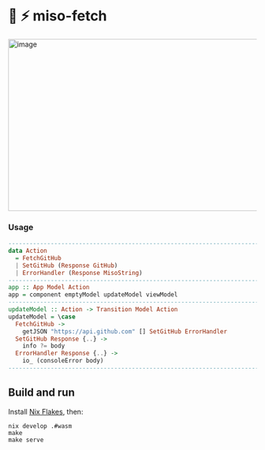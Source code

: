 # :ramen: ⚡ miso-fetch

<a href="https://fetch.haskell-miso.org/">
  <img width="708" height="349" alt="image" src="https://github.com/user-attachments/assets/62e6e3dc-ad69-4fdd-bdff-186efc6e51eb" />
</a>

### Usage

```haskell
----------------------------------------------------------------------------
data Action
  = FetchGitHub
  | SetGitHub (Response GitHub)
  | ErrorHandler (Response MisoString)
----------------------------------------------------------------------------
app :: App Model Action
app = component emptyModel updateModel viewModel
----------------------------------------------------------------------------
updateModel :: Action -> Transition Model Action
updateModel = \case
  FetchGitHub ->
    getJSON "https://api.github.com" [] SetGitHub ErrorHandler
  SetGitHub Response {..} ->
    info ?= body
  ErrorHandler Response {..} ->
    io_ (consoleError body)
----------------------------------------------------------------------------
```

## Build and run

Install [Nix Flakes](https://nixos.wiki/wiki/Flakes), then:

```
nix develop .#wasm
make
make serve
```
